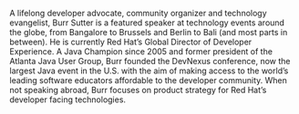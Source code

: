 A lifelong developer advocate, community organizer and technology evangelist, Burr Sutter is a featured speaker at technology events around the globe, from Bangalore to Brussels and Berlin to Bali (and most parts in between).
He is currently Red Hat’s Global Director of Developer Experience. A Java Champion since 2005 and former president of the Atlanta Java User Group, Burr founded the DevNexus conference, now the largest Java event in the U.S. with the aim of making access to the world’s leading software educators affordable to the developer community. When not speaking abroad, Burr focuses on product strategy for Red Hat’s developer facing technologies.